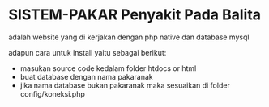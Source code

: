 # SISTEM-PAKAR Penyakit Pada Balita
adalah website yang di kerjakan dengan php native dan database mysql

adapun cara untuk install yaitu sebagai berikut:
- masukan source code kedalam folder htdocs or html
- buat database dengan nama pakaranak
- jika nama database bukan pakaranak maka sesuaikan di folder config/koneksi.php
